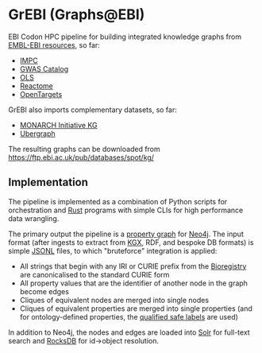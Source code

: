# GrEBI (Graphs@EBI)

EBI Codon HPC pipeline for building integrated knowledge graphs from [EMBL-EBI resources](https://www.ebi.ac.uk/services/data-resources-and-tools), so far:

* [IMPC](https://www.mousephenotype.org/)
* [GWAS Catalog](https://www.ebi.ac.uk/gwas)
* [OLS](https://www.ebi.ac.uk/ols4)
* [Reactome](https://reactome.org/)
* [OpenTargets](https://www.opentargets.org/)

GrEBI also imports complementary datasets, so far:

* [MONARCH Initiative KG](https://monarch-initiative.github.io/monarch-ingest/Sources/)
* [Ubergraph](https://github.com/INCATools/ubergraph)

The resulting graphs can be downloaded from https://ftp.ebi.ac.uk/pub/databases/spot/kg/

## Implementation

The pipeline is implemented as a combination of Python scripts for orchestration and [Rust](https://www.rust-lang.org/) programs with simple CLIs for high performance data wrangling.

The primary output the pipeline is a [property graph](https://docs.oracle.com/en/database/oracle/property-graph/22.2/spgdg/what-are-property-graphs.html) for [Neo4j](https://github.com/neo4j/neo4j). The input format (after ingests to extract from [KGX](https://github.com/biolink/kgx), RDF, and bespoke DB formats) is simple [JSONL](https://jsonlines.org/) files, to which "bruteforce" integration is applied:

* All strings that begin with any IRI or CURIE prefix from the [Bioregistry](https://bioregistry.io/) are canonicalised to the standard CURIE form
* All property values that are the identifier of another node in the graph become edges
* Cliques of equivalent nodes are merged into single nodes
* Cliques of equivalent properties are merged into single properties (and for ontology-defined properties, the [qualified safe labels](https://github.com/VirtualFlyBrain/neo4j2owl/blob/master/README.md) are used)

In addition to Neo4j, the nodes and edges are loaded into [Solr](https://solr.apache.org/) for full-text search and [RocksDB](https://rocksdb.org/) for id->object resolution.



